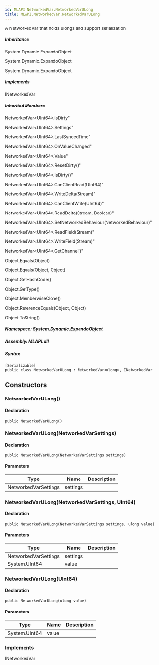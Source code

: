 ```yaml
---  
id: MLAPI.NetworkedVar.NetworkedVarULong  
title: MLAPI.NetworkedVar.NetworkedVarULong  
---
```


<div class="markdown level0 summary">

A NetworkedVar that holds ulongs and support serialization

</div>

<div class="markdown level0 conceptual">

</div>

<div class="inheritance">

##### Inheritance

<div class="level0">

System.Dynamic.ExpandoObject

</div>

<div class="level1">

System.Dynamic.ExpandoObject

</div>

<div class="level2">

System.Dynamic.ExpandoObject

</div>

</div>

<div classs="implements">

##### Implements

<div>

INetworkedVar

</div>

</div>

<div class="inheritedMembers">

##### Inherited Members

<div>

NetworkedVar&lt;UInt64&gt;.isDirty"

</div>

<div>

NetworkedVar&lt;UInt64&gt;.Settings"

</div>

<div>

NetworkedVar&lt;UInt64&gt;.LastSyncedTime"

</div>

<div>

NetworkedVar&lt;UInt64&gt;.OnValueChanged"

</div>

<div>

NetworkedVar&lt;UInt64&gt;.Value"

</div>

<div>

NetworkedVar&lt;UInt64&gt;.ResetDirty()"

</div>

<div>

NetworkedVar&lt;UInt64&gt;.IsDirty()"

</div>

<div>

NetworkedVar&lt;UInt64&gt;.CanClientRead(UInt64)"

</div>

<div>

NetworkedVar&lt;UInt64&gt;.WriteDelta(Stream)"

</div>

<div>

NetworkedVar&lt;UInt64&gt;.CanClientWrite(UInt64)"

</div>

<div>

NetworkedVar&lt;UInt64&gt;.ReadDelta(Stream, Boolean)"

</div>

<div>

NetworkedVar&lt;UInt64&gt;.SetNetworkedBehaviour(NetworkedBehaviour)"

</div>

<div>

NetworkedVar&lt;UInt64&gt;.ReadField(Stream)"

</div>

<div>

NetworkedVar&lt;UInt64&gt;.WriteField(Stream)"

</div>

<div>

NetworkedVar&lt;UInt64&gt;.GetChannel()"

</div>

<div>

Object.Equals(Object)

</div>

<div>

Object.Equals(Object, Object)

</div>

<div>

Object.GetHashCode()

</div>

<div>

Object.GetType()

</div>

<div>

Object.MemberwiseClone()

</div>

<div>

Object.ReferenceEquals(Object, Object)

</div>

<div>

Object.ToString()

</div>

</div>

##### **Namespace**: System.Dynamic.ExpandoObject

##### **Assembly**: MLAPI.dll

##### Syntax

    [Serializable]
    public class NetworkedVarULong : NetworkedVar<ulong>, INetworkedVar

## Constructors 

### NetworkedVarULong()

<div class="markdown level1 summary">

</div>

<div class="markdown level1 conceptual">

</div>

#### Declaration

    public NetworkedVarULong()

### NetworkedVarULong(NetworkedVarSettings)

<div class="markdown level1 summary">

</div>

<div class="markdown level1 conceptual">

</div>

#### Declaration

    public NetworkedVarULong(NetworkedVarSettings settings)

#### Parameters

| Type                 | Name     | Description |
|----------------------|----------|-------------|
| NetworkedVarSettings | settings |             |

### NetworkedVarULong(NetworkedVarSettings, UInt64)

<div class="markdown level1 summary">

</div>

<div class="markdown level1 conceptual">

</div>

#### Declaration

    public NetworkedVarULong(NetworkedVarSettings settings, ulong value)

#### Parameters

| Type                 | Name     | Description |
|----------------------|----------|-------------|
| NetworkedVarSettings | settings |             |
| System.UInt64        | value    |             |

### NetworkedVarULong(UInt64)

<div class="markdown level1 summary">

</div>

<div class="markdown level1 conceptual">

</div>

#### Declaration

    public NetworkedVarULong(ulong value)

#### Parameters

| Type          | Name  | Description |
|---------------|-------|-------------|
| System.UInt64 | value |             |

### Implements

<div>

INetworkedVar

</div>
